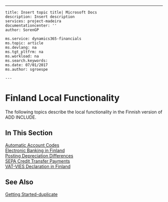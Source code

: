 ---
    title: Insert topic title| Microsoft Docs
    description: Insert description
    services: project-madeira
    documentationcenter: ''
    author: SorenGP

    ms.service: dynamics365-financials
    ms.topic: article
    ms.devlang: na
    ms.tgt_pltfrm: na
    ms.workload: na
    ms.search.keywords:
    ms.date: 07/01/2017
    ms.author: sgroespe

    ---
# Finland Local Functionality
The following topics describe the local functionality in the Finnish version of ADD INCLUDE<!--[!INCLUDE[navnow](../../includes/navnow_md.md)]-->.  
  
## In This Section  
 [Automatic Account Codes](../FullExperience/automatic-account-codes.md)  
  [Electronic Banking in Finland](../FullExperience/electronic-banking-in-finland.md)  
  [Posting Depreciation Differences](../FullExperience/posting-depreciation-differences.md)  
  [SEPA Credit Transfer Payments](../FullExperience/sepa-credit-transfer-payments.md)  
  [VAT-VIES Declaration in Finland](../FullExperience/vat-vies-declaration-in-finland.md)  
  
## See Also  
 [Getting Started-duplicate](../FullExperience/getting-started-duplicate.md)